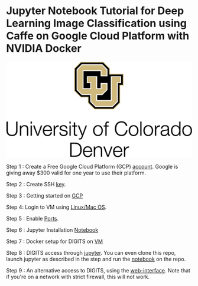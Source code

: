 # Jupyter Notebook Tutorial for Deep Learning Image Classification using Caffe on Google Cloud Platform with NVIDIA Docker

<kbd>
  <img src="/cudenver.png">
</kbd>

Step 1 : Create a Free Google Cloud Platform (GCP) [account](https://github.com/s3p02/free_gcp_account/blob/master/README.md). 
Google is giving away $300 valid for one year to use their platform.

Step 2 : Create SSH [key](https://github.com/s3p02/create_ssh_mac_and_linux_and_windows/blob/master/README.md).

Step 3 : Getting started on [GCP](https://github.com/s3p02/gcp_console_getting_started/blob/master/README.md)

Step 4: Login to VM using [Linux/Mac OS](https://github.com/s3p02/SSH_INTO_GCP/blob/master/README.md).

Step 5 : Enable [Ports](https://github.com/s3p02/GCP_ENABLE_PORTS/blob/master/README.md).

Step 6 : Jupyter Installation [Notebook](https://github.com/s3p02/gcp_install_anaconda_python/blob/master/README.md)

Step 7 : Docker setup for DIGITS on [VM](https://github.com/s3p02/building_digits_on_gcp_docker/blob/master/README.md)

Step 8 : DIGITS access through [jupyter](https://github.com/s3p02/digits_docker_jupyter/blob/master/README.md).
You can even clone this repo, launch jupyter as described in the step and run the [notebook](https://github.com/s3p02/jupyter_gcp_nvidia-docker_digits/blob/master/gcp_docker_digits_jupyter.ipynb) on the repo.

Step 9 : An alternative access to DIGITS, using the [web-interface](https://github.com/s3p02/gcp_digits_web_gui/blob/master/README.md). Note that if you're on a network with strict firewall, this will not work.
